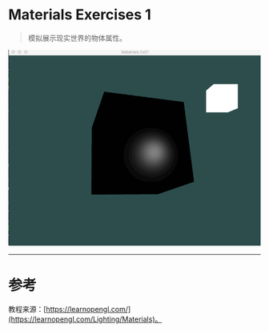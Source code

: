 # Materials Exercises 1
> 模拟展示现实世界的物体属性。

![Material_Ex01.gif](Material_Ex01.gif)


---


# 参考
教程来源：[https://learnopengl.com/](https://learnopengl.com/Lighting/Materials)。